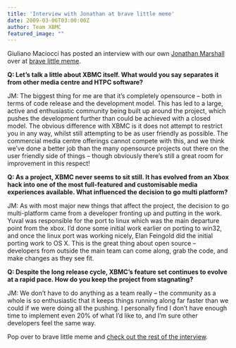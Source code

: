 ```yaml
---
title: 'Interview with Jonathan at brave little meme'
date: 2009-03-06T03:00:00Z
author: Team XBMC
featured_image: ""
---
```

Giuliano Maciocci has posted an interview with our own [Jonathan Marshall](https://kodi.tv/jmarshall "Jonathan Marshall") over at [brave little meme](http://bravelittlememe.tumblr.com "brave little meme").

  **Q: Let’s talk a little about XBMC itself. What would you say separates it from other media centre and HTPC software?** 

 JM: The biggest thing for me are that it’s completely opensource – both in terms of code release and the development model. This has led to a large, active and enthusiastic community being built up around the project, which pushes the development further than could be achieved with a closed model. The obvious difference with XBMC is it does not attempt to restrict you in any way, whilst still attempting to be as user friendly as possible. The commercial media centre offerings cannot compete with this, and we think we’ve done a better job than the many opensource projects out there on the user friendly side of things – though obviously there’s still a great room for improvement in this respect!

  **Q: As a project, XBMC never seems to sit still. It has evolved from an Xbox hack into one of the most full-featured and customisable media experiences available. What influenced the decision to go multi platform?** 

 JM: As with most major new things that affect the project, the decision to go multi-platform came from a developer fronting up and putting in the work. Yuval was responsible for the port to linux which was the main departure point from the xbox. I’d done some initial work earlier on porting to win32, and once the linux port was working nicely, Elan Feingold did the initial porting work to OS X. This is the great thing about open source – developers from outside the main team can come along, grab the code, and make changes as they see fit.

  **Q: Despite the long release cycle, XBMC’s feature set continues to evolve at a rapid pace. How do you keep the project from stagnating?**

 JM: We don’t have to do anything as a team really – the community as a whole is so enthusiastic that it keeps things running along far faster than we could if we were doing all the pushing. I personally find I don’t have enough time to implement even 20% of what I’d like to, and I’m sure other developers feel the same way.

 Pop over to brave little meme and [check out the rest of the interview](http://bravelittlememe.tumblr.com/post/83914323/an-interview-with-jmarshall-xbmc-developer "check out the rest of the interview").

 